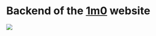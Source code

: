 # Backend of the [1m0](https://1m0.de) website
![](https://api.travis-ci.org/toorusr/1m0.de.svg?branch=master)
